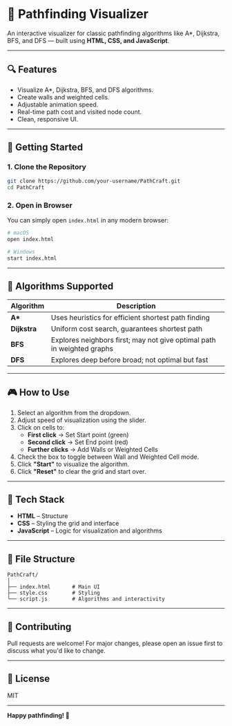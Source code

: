 
# 🧭 Pathfinding Visualizer

An interactive visualizer for classic pathfinding algorithms like A*, Dijkstra, BFS, and DFS — built using **HTML, CSS, and JavaScript**.

---

## 🔍 Features

- Visualize A*, Dijkstra, BFS, and DFS algorithms.
- Create walls and weighted cells.
- Adjustable animation speed.
- Real-time path cost and visited node count.
- Clean, responsive UI.

---

## 🚀 Getting Started

### 1. Clone the Repository
```bash
git clone https://github.com/your-username/PathCraft.git
cd PathCraft
```

### 2. Open in Browser

You can simply open `index.html` in any modern browser:

```bash
# macOS
open index.html

# Windows
start index.html
```

---

## 🧠 Algorithms Supported

| Algorithm | Description |
|----------|-------------|
| **A\***     | Uses heuristics for efficient shortest path finding |
| **Dijkstra** | Uniform cost search, guarantees shortest path |
| **BFS**      | Explores neighbors first; may not give optimal path in weighted graphs |
| **DFS**      | Explores deep before broad; not optimal but fast |

---

## 🎮 How to Use

1. Select an algorithm from the dropdown.
2. Adjust speed of visualization using the slider.
3. Click on cells to:
   - **First click** → Set Start point (green)
   - **Second click** → Set End point (red)
   - **Further clicks** → Add Walls or Weighted Cells
4. Check the box to toggle between Wall and Weighted Cell mode.
5. Click **"Start"** to visualize the algorithm.
6. Click **"Reset"** to clear the grid and start over.

---

## 🧱 Tech Stack

- **HTML** – Structure  
- **CSS** – Styling the grid and interface  
- **JavaScript** – Logic for visualization and algorithms

---

## 📂 File Structure

```
PathCraft/
│
├── index.html       # Main UI
├── style.css        # Styling
└── script.js        # Algorithms and interactivity
```

---

## 🤝 Contributing

Pull requests are welcome! For major changes, please open an issue first to discuss what you'd like to change.

---

## 📄 License

MIT

---

**Happy pathfinding! 🚀**

